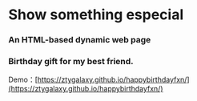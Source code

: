 # Show something especial<br>
### An HTML-based dynamic web page<br>
### Birthday gift for my best friend.<br>

Demo：[https://ztygalaxy.github.io/happybirthdayfxn/](https://ztygalaxy.github.io/happybirthdayfxn/)